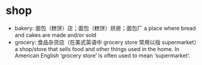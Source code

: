 # shop

- bakery: 面包（糕饼）店；面包（糕饼）烘房；面包厂 a place where bread and cakes are made and/or sold
- grocery: 食品杂货店（在美式英语中 grocery store 常用以指 supermarket）a shop/store that sells food and other things used in the home. In American English ‘grocery store’ is often used to mean ‘supermarket’.
